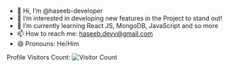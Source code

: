 - 👋 Hi, I’m @haseeb-developer
- 👀 I’m interested in developing new features in the Project to stand out!
- 🌱 I’m currently learning React JS, MongoDB, JavaScript and so more
- 📫 How to reach me: haseeb.devv@gmail.com
- 😄 Pronouns: He/Him
<!---
haseeb-developer/haseeb-developer is a ✨ special ✨ repository because its `README.md` (this file) appears on your GitHub profile.
You can click the Preview link to take a look at your changes.
--->

Profile Visitors Count:
![Visitor Count](https://visitor-badge.laobi.icu/badge?page_id=haseeb-developer.haseeb-developer&style=for-the-badge&color=blue)
